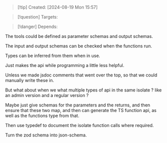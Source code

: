 
>[!tip] Created: [2024-08-19 Mon 15:57]

>[!question] Targets: 

>[!danger] Depends: 

The tools could be defined as parameter schemas and output schemas.

The input and output schemas can be checked when the functions run.

Types can be inferred from them when in use.

Just makes the api while programming a little less helpful.

Unless we made jsdoc comments that went over the top, so that we could manually write these in.

But what about when we what multiple types of api in the same isolate ? like an admin version and a regular version ?

Maybe just give schemas for the parameters and the returns, and then ensure that these two map, and then can generate the TS function api, as well as the functions type from that.

Then use typedef to document the isolate function calls where required.

Turn the zod schema into json-schema.